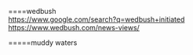 



====wedbush      
https://www.google.com/search?q=wedbush+initiated     
https://www.wedbush.com/news-views/     


=====muddy waters    











